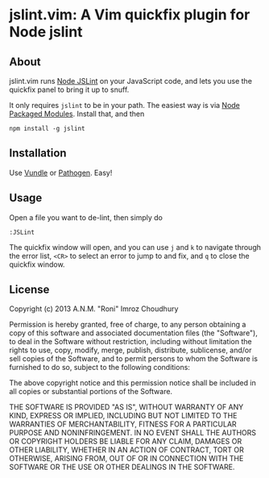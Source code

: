 # jslint.vim: A Vim quickfix plugin for Node jslint

## About

jslint.vim runs [Node JSLint](http://www.jslint.com) on your JavaScript code,
and lets you use the quickfix panel to bring it up to snuff.

It only requires `jslint` to be in your path.  The easiest way is via [Node
Packaged Modules](https://npmjs.org/).  Install that, and then

    npm install -g jslint

## Installation

Use [Vundle](https://github.com/gmarik/vundle) or
[Pathogen](https://github.com/tpope/vim-pathogen/).  Easy!

## Usage

Open a file you want to de-lint, then simply do

    :JSLint

The quickfix window will open, and you can use `j` and `k` to navigate through
the error list, `<CR>` to select an error to jump to and fix, and `q` to close
the quickfix window.

## License

Copyright (c) 2013 A.N.M. "Roni" Imroz Choudhury

Permission is hereby granted, free of charge, to any person obtaining a copy of
this software and associated documentation files (the "Software"), to deal in
the Software without restriction, including without limitation the rights to
use, copy, modify, merge, publish, distribute, sublicense, and/or sell copies of
the Software, and to permit persons to whom the Software is furnished to do so,
subject to the following conditions:

The above copyright notice and this permission notice shall be included in all
copies or substantial portions of the Software.

THE SOFTWARE IS PROVIDED "AS IS", WITHOUT WARRANTY OF ANY KIND, EXPRESS OR
IMPLIED, INCLUDING BUT NOT LIMITED TO THE WARRANTIES OF MERCHANTABILITY, FITNESS
FOR A PARTICULAR PURPOSE AND NONINFRINGEMENT. IN NO EVENT SHALL THE AUTHORS OR
COPYRIGHT HOLDERS BE LIABLE FOR ANY CLAIM, DAMAGES OR OTHER LIABILITY, WHETHER
IN AN ACTION OF CONTRACT, TORT OR OTHERWISE, ARISING FROM, OUT OF OR IN
CONNECTION WITH THE SOFTWARE OR THE USE OR OTHER DEALINGS IN THE SOFTWARE.
